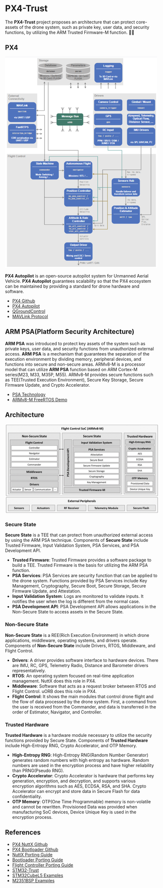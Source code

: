# PX4-Trust
The **PX4-Trust** project proposes an architecture that can protect core-assets of the drone system, such as private key, user data, and security functions, by utilizing the ARM Trusted Firmware-M function. 🚁🔐  

## PX4
<img title="Architecture" alt="PX4" src="https://github.com/korkeep/PX4-Trust/raw/main/Architecture/PX4.png" width="500"/>  

**PX4 Autopilot** is an open-source autopilot system for Unmanned Aerial Vehicle. **PX4 Autopilot** guarantees scalability so that the PX4 ecosystem can be maintained by providing a standard for drone hardware and software.  
- [PX4 Github](https://github.com/PX4/PX4-Autopilot)
- [PX4 Autopilot](https://docs.px4.io/master/en/)
- [QGroundControl](http://qgroundcontrol.com/)
- [MAVLink Protocol](https://mavlink.io/en/)

## ARM PSA(Platform Security Architecture)
**ARM PSA** was introduced to protect key assets of the system such as private keys, user data, and security functions from unauthorized external access. **ARM PSA** is a mechanism that guarantees the separation of the execution environment by dividing memory, peripheral devices, and functions into secure and non-secure areas. ARMv8-M is a processor model that can utilize **ARM PSA** function based on ARM Cortex-M series(M23, M33, M35P, M55). ARMv8-M provides secure functions such as TEE(Trusted Execution Environment), Secure Key Storage, Secure Firmware Update, and Crypto Accelerator.
- [PSA Technology](https://www.arm.com/why-arm/technologies/trustzone-for-cortex-m)
- [ARMv8-M FreeRTOS Demo](https://www.freertos.org/RTOS-Cortex-M23-NuMaker-PFM-M2351-Keil.html#SourceCodeOrg)

## Architecture
<img title="Architecture" alt="PX4-Trust" src="https://github.com/korkeep/PX4-Trust/blob/main/Architecture/PX4-Trust.png" width="1000"/>

### Secure State
**Secure State** is a TEE that can protect from unauthorized external access by using the ARM PSA technique. Components of **Secure State** include Trusted Firmware, Input Validation System, PSA Services, and PSA Development API.
- **Trusted Firmware**: Trusted Firmware provides a software package to build a TEE. Trusted Firmware is the basis for utilizing the ARM PSA function.
- **PSA Services**: PSA Services are security function that can be applied to the drone system. Functions provided by PSA Services include Key Management, Cryptography, Secure Boot, Secure Storage, Secure Firmware Update, and Attestation.
- **Input Validation System**: Logs are monitored to validate inputs. It notifies the user when the log is different from the normal case.
- **PSA Development API**: PSA Development API allows applications in the Non-Secure State to access assets in the Secure State.

### Non-Secure State
**Non-Secure State** is a REE(Rich Execution Environment) in which drone applications, middleware, operating systems, and drivers operate. Components of **Non-Secure State** include Drivers, RTOS, Middleware, and Flight Control.  
- **Drivers**: A driver provides software interface to hardware devices. There are IMU, RC, GPS, Telemetry Radio, Distance and Barometer drivers representatively.
- **RTOS**: An operating system focused on real-time application management. NuttX does this role in PX4.
- **Middleware**: Software that acts as a request broker between RTOS and Flight Control. uORB does this role in PX4.
- **Flight Control**: It shows the main modules that control drone flight and the flow of data processed by the drone system. First, a command from the user is received from the Commander, and data is transferred in the order of Estimator, Navigator, and Controller.

### Trusted Hardware
**Trusted Hardware** is a hardware module necessary to utilize the security functions provided by Secure State. Components of **Trusted Hardware** include High-Entropy RNG, Crypto Accelerator, and OTP Memory.
- **High-Entropy RNG**: High-Entropy RNG(Random Number Generator) generates random numbers with high entropy as hardware. Random numbers are used in the encryption process and have higher reliability than PRNG(Pseudo RNG).
- **Crypto Accelerator**: Crypto Accelerator is hardware that performs key generation, encryption, and decryption, and supports various encryption algorithms such as AES, ECDSA, RSA, and SHA. Crypto Accelerator can encrypt and store data in Secure Flash for data confidentiality.
- **OTP Memory**: OTP(One Time Programmable) memory is non-volatile and cannot be rewritten. Provisioned Data was provided when manufacturing SoC devices, Device Unique Key is used in the encryption process.


## References
- [PX4 NuttX Github](https://github.com/PX4/NuttX)
- [PX4 Bootloader Github](https://github.com/PX4/PX4-Bootloader)
- [NuttX Porting Guide](https://cwiki.apache.org/confluence/display/NUTTX/Porting+Guide)
- [Bootloader Porting Guide](https://docs.px4.io/master/en/software_update/stm32_bootloader.html)
- [Flight Controller Porting Guide](https://hamishwillee.gitbooks.io/havdevguide/content/en/hardware/porting_guide_nuttx.html)
- [STM32-Trust](https://www.st.com/content/st_com/en/ecosystems/stm32trust.html)
- [STM32CubeL5 Examples](https://github.com/STMicroelectronics/STM32CubeL5)
- [M2351BSP Examples](https://github.com/OpenNuvoton/M2351BSP)
